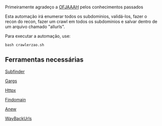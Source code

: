 Primeiramente agradeço a [OFJAAAH](https://github.com/OFJAAAH) pelos conhecimentos passados

Esta automação irá enumerar todos os subdominios, validá-los, fazer o recon do recon, fazer um crawl em todos os subdominios e salvar dentro de um arquivo chamado "allurls".

Para executar a automação, use:
```
bash crawlerzao.sh
```

## Ferramentas necessárias

[Subfinder](https://github.com/projectdiscovery/subfinder)

[Gargs](https://github.com/brentp/gargs)

[Httpx](https://github.com/projectdiscovery/httpx)

[Findomain](https://github.com/Edu4rdSHL/findomain)

[Anew](https://github.com/tomnomnom/anew)

[WayBackUrls](https://github.com/tomnomnom/waybackurls)
